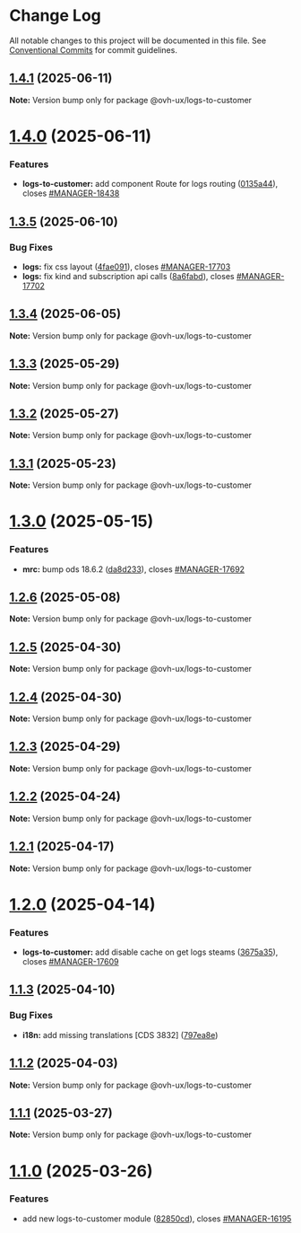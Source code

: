 # Change Log

All notable changes to this project will be documented in this file.
See [Conventional Commits](https://conventionalcommits.org) for commit guidelines.

## [1.4.1](https://github.com/ovh/manager/compare/@ovh-ux/logs-to-customer@1.4.0...@ovh-ux/logs-to-customer@1.4.1) (2025-06-11)

**Note:** Version bump only for package @ovh-ux/logs-to-customer





# [1.4.0](https://github.com/ovh/manager/compare/@ovh-ux/logs-to-customer@1.3.5...@ovh-ux/logs-to-customer@1.4.0) (2025-06-11)


### Features

* **logs-to-customer:** add component Route for logs routing ([0135a44](https://github.com/ovh/manager/commit/0135a44d384dd4106d0dfa8d3f4de10fd2c93f3a)), closes [#MANAGER-18438](https://github.com/ovh/manager/issues/MANAGER-18438)





## [1.3.5](https://github.com/ovh/manager/compare/@ovh-ux/logs-to-customer@1.3.4...@ovh-ux/logs-to-customer@1.3.5) (2025-06-10)


### Bug Fixes

* **logs:** fix css layout ([4fae091](https://github.com/ovh/manager/commit/4fae0914dae7f843e65d31a8bf484b7431425a94)), closes [#MANAGER-17703](https://github.com/ovh/manager/issues/MANAGER-17703)
* **logs:** fix kind and subscription api calls ([8a6fabd](https://github.com/ovh/manager/commit/8a6fabd43ecdba1fd1c5b8b7b096c22b7df1c858)), closes [#MANAGER-17702](https://github.com/ovh/manager/issues/MANAGER-17702)





## [1.3.4](https://github.com/ovh/manager/compare/@ovh-ux/logs-to-customer@1.3.3...@ovh-ux/logs-to-customer@1.3.4) (2025-06-05)

**Note:** Version bump only for package @ovh-ux/logs-to-customer





## [1.3.3](https://github.com/ovh/manager/compare/@ovh-ux/logs-to-customer@1.3.2...@ovh-ux/logs-to-customer@1.3.3) (2025-05-29)

**Note:** Version bump only for package @ovh-ux/logs-to-customer





## [1.3.2](https://github.com/ovh/manager/compare/@ovh-ux/logs-to-customer@1.3.1...@ovh-ux/logs-to-customer@1.3.2) (2025-05-27)

**Note:** Version bump only for package @ovh-ux/logs-to-customer





## [1.3.1](https://github.com/ovh/manager/compare/@ovh-ux/logs-to-customer@1.3.0...@ovh-ux/logs-to-customer@1.3.1) (2025-05-23)

**Note:** Version bump only for package @ovh-ux/logs-to-customer





# [1.3.0](https://github.com/ovh/manager/compare/@ovh-ux/logs-to-customer@1.2.6...@ovh-ux/logs-to-customer@1.3.0) (2025-05-15)


### Features

* **mrc:** bump ods 18.6.2 ([da8d233](https://github.com/ovh/manager/commit/da8d23327c353dda493f395d303ed128a2976c14)), closes [#MANAGER-17692](https://github.com/ovh/manager/issues/MANAGER-17692)





## [1.2.6](https://github.com/ovh/manager/compare/@ovh-ux/logs-to-customer@1.2.5...@ovh-ux/logs-to-customer@1.2.6) (2025-05-08)

**Note:** Version bump only for package @ovh-ux/logs-to-customer





## [1.2.5](https://github.com/ovh/manager/compare/@ovh-ux/logs-to-customer@1.2.4...@ovh-ux/logs-to-customer@1.2.5) (2025-04-30)

**Note:** Version bump only for package @ovh-ux/logs-to-customer





## [1.2.4](https://github.com/ovh/manager/compare/@ovh-ux/logs-to-customer@1.2.3...@ovh-ux/logs-to-customer@1.2.4) (2025-04-30)

**Note:** Version bump only for package @ovh-ux/logs-to-customer





## [1.2.3](https://github.com/ovh/manager/compare/@ovh-ux/logs-to-customer@1.2.2...@ovh-ux/logs-to-customer@1.2.3) (2025-04-29)

**Note:** Version bump only for package @ovh-ux/logs-to-customer





## [1.2.2](https://github.com/ovh/manager/compare/@ovh-ux/logs-to-customer@1.2.1...@ovh-ux/logs-to-customer@1.2.2) (2025-04-24)

**Note:** Version bump only for package @ovh-ux/logs-to-customer





## [1.2.1](https://github.com/ovh/manager/compare/@ovh-ux/logs-to-customer@1.2.0...@ovh-ux/logs-to-customer@1.2.1) (2025-04-17)

**Note:** Version bump only for package @ovh-ux/logs-to-customer





# [1.2.0](https://github.com/ovh/manager/compare/@ovh-ux/logs-to-customer@1.1.3...@ovh-ux/logs-to-customer@1.2.0) (2025-04-14)


### Features

* **logs-to-customer:** add disable cache on get logs steams ([3675a35](https://github.com/ovh/manager/commit/3675a354ac2d871c97194bfbc518faaf5ba2067f)), closes [#MANAGER-17609](https://github.com/ovh/manager/issues/MANAGER-17609)





## [1.1.3](https://github.com/ovh/manager/compare/@ovh-ux/logs-to-customer@1.1.2...@ovh-ux/logs-to-customer@1.1.3) (2025-04-10)


### Bug Fixes

* **i18n:** add missing translations [CDS 3832] ([797ea8e](https://github.com/ovh/manager/commit/797ea8e2cee6e2b37ab6a6d8b23ece0613dc6b51))





## [1.1.2](https://github.com/ovh/manager/compare/@ovh-ux/logs-to-customer@1.1.1...@ovh-ux/logs-to-customer@1.1.2) (2025-04-03)

**Note:** Version bump only for package @ovh-ux/logs-to-customer





## [1.1.1](https://github.com/ovh/manager/compare/@ovh-ux/logs-to-customer@1.1.0...@ovh-ux/logs-to-customer@1.1.1) (2025-03-27)

**Note:** Version bump only for package @ovh-ux/logs-to-customer





# [1.1.0](https://github.com/ovh/manager/compare/@ovh-ux/logs-to-customer@1.0.0...@ovh-ux/logs-to-customer@1.1.0) (2025-03-26)


### Features

* add new logs-to-customer module ([82850cd](https://github.com/ovh/manager/commit/82850cd35cbc4a24fb941e5fbe6466327be207bd)), closes [#MANAGER-16195](https://github.com/ovh/manager/issues/MANAGER-16195)
